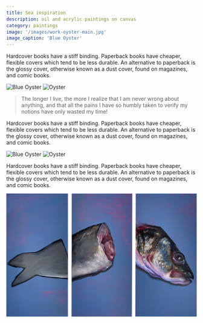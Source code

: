 ```yaml
---
title: Sea inspiration
description: oil and acrylic paintings on canvas
category: paintings
image: '/images/work-oyster-main.jpg'
image_caption: 'Blue Oyster'
---
```


Hardcover books have a stiff binding. Paperback books have cheaper, flexible covers which tend to be less durable. An alternative to paperback is the glossy cover, otherwise known as a dust cover, found on magazines, and comic books. 

<div class="gallery-box">
  <div class="gallery">
    <img src="/images/IMG_2593.jpg" loading="lazy" alt="Blue Oyster">
    <img src="/images/IMG_2508.jpg" loading="lazy" alt="Oyster">
  </div>
</div>

> The longer I live, the more I realize that I am never wrong about anything, and that all the pains I have so humbly taken to verify my notions have only wasted my time!

Hardcover books have a stiff binding. Paperback books have cheaper, flexible covers which tend to be less durable. An alternative to paperback is the glossy cover, otherwise known as a dust cover, found on magazines, and comic books. 

<div class="gallery-box">
  <div class="gallery">
    <img src="/images/IMG_2593.jpg" loading="lazy" alt="Blue Oyster">
    <img src="/images/IMG_2508.jpg" loading="lazy" alt="Oyster">
  </div>
</div>

Hardcover books have a stiff binding. Paperback books have cheaper, flexible covers which tend to be less durable. An alternative to paperback is the glossy cover, otherwise known as a dust cover, found on magazines, and comic books. 

<div class="gallery-box">
  <div class="gallery">
    <img src="/images/work-fish.png" loading="lazy" alt="Fish tryptic">
  </div>
</div>